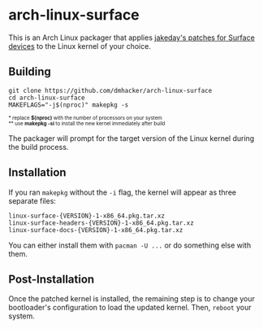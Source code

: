 # arch-linux-surface

This is an Arch Linux packager that applies 
[jakeday's patches for Surface devices](https://github.com/jakeday/linux-surface) 
to the Linux kernel of your choice. 

## Building 

```
git clone https://github.com/dmhacker/arch-linux-surface
cd arch-linux-surface
MAKEFLAGS="-j$(nproc)" makepkg -s
```
<sup><sub>\* replace **$(nproc)** with the number of processors on your system</sub></sup><br>
<sup><sub>\*\* use **makepkg -si** to install the new kernel immediately after build</sub></sup>

The packager will prompt for the target version of the Linux kernel during the build process.

## Installation

If you ran `makepkg` without the `-i` flag, the kernel will appear as three separate files:
```
linux-surface-{VERSION}-1-x86_64.pkg.tar.xz
linux-surface-headers-{VERSION}-1-x86_64.pkg.tar.xz
linux-surface-docs-{VERSION}-1-x86_64.pkg.tar.xz
```
You can either install them with `pacman -U ...` or do something else with them.

## Post-Installation

Once the patched kernel is installed, the remaining step is to change your bootloader's 
configuration to load the updated kernel. Then, `reboot` your system.
